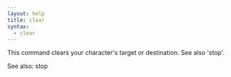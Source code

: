 ```yaml
---
layout: help
title: clear
syntax:
  - clear
---
```


This command clears your character's target or destination.  See also 'stop'.

See also: stop
